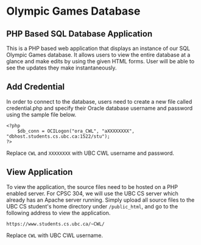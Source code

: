 # Olympic Games Database

## PHP Based SQL Database Application

This is a PHP based web application that displays an instance of our SQL Olympic Games database. It allows users to view the entire database at a glance and make edits by using the given HTML forms. User will be able to see the updates they make instantaneously. 

## Add Credential

In order to connect to the database, users need to create a new file called credential.php and specify their Oracle database username and password using the sample file below. 

```
<?php
    $db_conn = OCILogon("ora_CWL", "aXXXXXXXX", "dbhost.students.cs.ubc.ca:1522/stu");
?>
```

Replace `CWL` and `XXXXXXXX` with UBC CWL username and password. 

## View Application

To view the application, the source files need to be hosted on a PHP enabled server. For CPSC 304, we will use the UBC CS server which already has an Apache server running. Simply upload all source files to the UBC CS student's home directory under `/public_html`, and go to the following address to view the application.

```
https://www.students.cs.ubc.ca/~CWL/
```

Replace `CWL` with UBC CWL username. 

